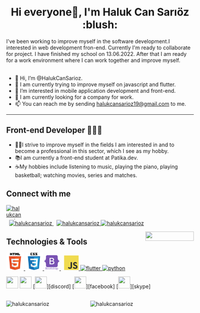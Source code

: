 
<h1 align="center">
  Hi everyone👋, I'm Haluk Can Sarıöz :blush:
</h1> 

I've been working to improve myself in the software development.I interested in web development fron-end. Currently I'm ready to collaborate for project. 
I have finished my school on 13.06.2022. After that I am ready for a work environment where I can work together and improve myself.
<br>
<br>

- 👋 Hi, I’m @HalukCanSarioz.
- 🌱 I am currently trying to improve myself on javascript and flutter.
- 👀 I’m interested in mobile application development and front-end.
- 💞️ I am currently looking for a company for work.
- 📫 You can reach me by sending halukcansarioz19@gmail.com to me.
<hr>


## Front-end Developer 👨🏼‍💻

- 👨‍💻I strive to improve myself in the fields I am interested in and to become a professional in this sector, which I see as my hobby.
- 📚I am currently a front-end student at Patika.dev.
- ☕My hobbies include listening to music, playing the piano, playing basketball; watching movies, series and matches.


## Connect with me

  <a href="https://www.instagram.com/halukcansarioz/" target="_blank"> <img src="https://unpkg.com/simple-icons@v7/icons/instagram.svg" alt="halukcansarioz" width="40" height="40" style="margin-right: 21em; display:block"/> </a> &nbsp;
  <a href="https://www.linkedin.com/in/halukcan-sar%C4%B1%C3%B6z/" target="_blank"> <img src="https://unpkg.com/simple-icons@v7/icons/linkedin.svg" alt="halukcansarioz" width="35" height="45"/> </a> &nbsp;
  <a href="https://github.com/HalukCanSarioz" target="_blank"> <img src="https://visualstudio.microsoft.com/wp-content/uploads/2021/09/Octocat-1.svg" alt="halukcansarioz" width="40" height="45" /> </a> 
    <a href="https://twitter.com/OzHalukcan" target="_blank"> <img src="https://www.pngkey.com/png/full/2-27646_twitter-logo-png-transparent-background-logo-twitter-png.png" alt="halukcansarioz" width="40" height="45" /> </a> 
  
<img align="right" src="https://komarev.com/ghpvc/?username=HalukCanSarioz&style=flat-square&color=blue" alt="" width="130" height="25" />
 



## Technologies & Tools

<p align="left"> 
  <a href="https://www.w3schools.com/html/" target="_blank"> <img src="https://raw.githubusercontent.com/devicons/devicon/master/icons/html5/html5-original-wordmark.svg" alt="html5" width="47" height="47"/> </a> 
  <a href="https://www.w3schools.com/css/" target="_blank"> <img src="https://raw.githubusercontent.com/devicons/devicon/master/icons/css3/css3-original-wordmark.svg" alt="css3" width="47" height="47"/> </a> 
  <a href="https://getbootstrap.com" target="_blank"> <img src="https://raw.githubusercontent.com/devicons/devicon/master/icons/bootstrap/bootstrap-plain-wordmark.svg" alt="bootstrap" width="41" height="41"/> </a> &nbsp;
  <a href="https://developer.mozilla.org/en-US/docs/Web/JavaScript" target="_blank"> <img src="https://raw.githubusercontent.com/devicons/devicon/master/icons/javascript/javascript-original.svg" alt="javascript" width="40" height="40"/> </a> 
 <a href="https://flutter.dev/" target="_blank"> <img src="https://user-images.githubusercontent.com/51419598/152648731-567997ec-ac1c-4a9c-a816-a1fb1882abbe.png" alt="flutter" width="40" height="40"/> </a> 
  <a href="https://www.python.org/" target="_blank"> <img src="https://journeyofthegeekcom.files.wordpress.com/2019/01/python_logo.png" alt="python" width="40" height="40"/> </a> 
</p>

[<img height="32" width="32" src="https://cdn.jsdelivr.net/npm/simple-icons@v4/icons/linkedin.svg" />][linkedin]
[<img height="32" width="32" src="https://cdn.jsdelivr.net/npm/simple-icons@v4/icons/twitter.svg" />][twitter]
[<img height="32" width="32" src="https://cdn.jsdelivr.net/npm/simple-icons@v4/icons/discord.svg" />][discord]
[<img height="32" width="32" src="https://cdn.jsdelivr.net/npm/simple-icons@v4/icons/messenger.svg" />][facebook]
[<img height="32" width="32" src="https://cdn.jsdelivr.net/npm/simple-icons@v4/icons/skype.svg" />][skype]

##
<p><img align="left" src="https://github-readme-stats.vercel.app/api/top-langs?username=HalukCanSarioz&show_icons=true&theme=radical&locale=en&layout=compact" width="44%" alt="halukcansarioz" /></p>
<p>&nbsp;<img align="rigt" src="https://github-readme-stats.vercel.app/api?username=HalukCanSarioz&show_icons=true&theme=radical" alt="halukcansarioz" width="53%" /></p>

[instagram]: https://www.instagram.com/halukcansarioz/
[linkedin]: https://www.linkedin.com/in/halukcan-sar%C4%B1%C3%B6z/
[github]: https://github.com/HalukCanSarioz
[twitter]:https://twitter.com/OzHalukcan

